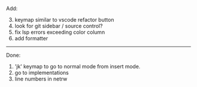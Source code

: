 Add:

3. keymap similar to vscode refactor button
6. look for git sidebar / source control?
8. fix lsp errors exceeding color column
9. add formatter

---
Done:

1. 'jk' keymap to go to normal mode from insert mode. 
2. go to implementations
7. line numbers in netrw
